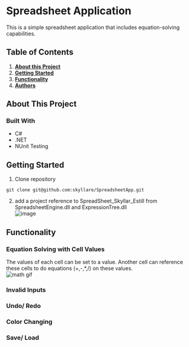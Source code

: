 # Spreadsheet Application
This is a simple spreadsheet application that includes equation-solving capabilities. 

## Table of Contents


1. **[About this Project](#about-this-project)**<br>
2. **[Getting Started](#getting-started)**<br>
3. **[Functionality](#getting-started)**<br>
4. **[Authors](#authors)**<br>

## About This Project
### Built With
* C#
* .NET
* NUnit Testing
## Getting Started
1. Clone repository
```
git clone git@github.com:skyllare/SpreadsheetApp.git
```
2. add a project reference to SpreadSheet_Skyllar_Estill from SpreadsheetEngine.dll and ExpressionTree.dll<br>
   ![image](https://github.com/skyllare/SpreadsheetApp/assets/112673303/5252cc27-4484-490f-8d9c-7b1382030124)

## Functionality
### Equation Solving with Cell Values
The values of each cell can be set to a value. Another cell can reference these cells to do equations (+,-,*,/) on these values.<br>
![math gif](https://github.com/skyllare/SpreadsheetApp/assets/112673303/33affeae-3df1-4b08-a689-25bdf4fe1385)

### Invalid Inputs

### Undo/ Redo

### Color Changing

### Save/ Load




